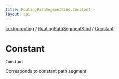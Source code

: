 ```yaml
---
title: RoutingPathSegmentKind.Constant - 
layout: api
---
```


<div class='api-docs-breadcrumbs'><a href="../index.html">io.ktor.routing</a> / <a href="index.html">RoutingPathSegmentKind</a> / <a href="./-constant.html">Constant</a></div>

# Constant

<div class="signature"><code><span class="identifier">Constant</span></code></div>

Corresponds to constant path segment

